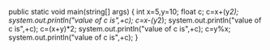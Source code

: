 
public static void main(string[] args)
{
int x=5,y=10;
float c;
c=x+(y*2);
system.out.println("value of c is",+c);
c=x-(y*2);
system.out.println("value of c is",+c);
c=(x+y)*2;
system.out.println("value of c is",+c);
c=y%x;
system.out.println("value of c is",+c);
}
